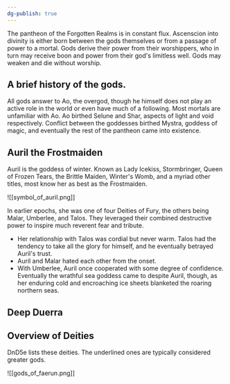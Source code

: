 ```yaml
---
dg-publish: true
---
```


The pantheon of the Forgotten Realms is in constant flux. Ascenscion into divinity is either born between the gods themselves or from a passage of power to a mortal. Gods derive their power from their worshippers, who in turn may receive boon and power from their god's limitless well. Gods may weaken and die without worship.

## A brief history of the gods.

All gods answer to Ao, the overgod, though he himself does not play an active role in the world or even have much of a following. Most mortals are unfamiliar with Ao. Ao birthed Selune and Shar, aspects of light and void respectively. Conflict between the goddesses birthed Mystra, goddess of magic, and eventually the rest of the pantheon came into existence.

## Auril the Frostmaiden

Auril is the goddess of winter. Known as Lady Icekiss, Stormbringer, Queen of Frozen Tears, the Brittle Maiden, Winter's Womb, and a myriad other titles, most know her as best as the Frostmaiden.

![[symbol_of_auril.png]]

In earlier epochs, she was one of four Deities of Fury, the others being Malar, Umberlee, and Talos. They leveraged their combined destructive power to inspire much reverent fear and tribute. 

- Her relationship with Talos was cordial but never warm. Talos had the tendency to take all the glory for himself, and he eventually betrayed Auril's trust. 
- Auril and Malar hated each other from the onset. 
- With Umberlee, Auril once cooperated with some degree of confidence. Eventually the wrathful sea goddess came to despite Auril, though, as her enduring cold and encroaching ice sheets blanketed the roaring northern seas.

## Deep Duerra



## Overview of Deities

DnD5e lists these deities. The underlined ones are typically considered greater gods.

![[gods_of_faerun.png]]